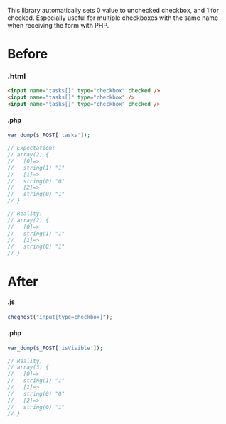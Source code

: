 This library automatically sets 0 value to unchecked checkbox, and 1 for checked.
Especially useful for multiple checkboxes with the same name when receiving the form with PHP.

# Before

### .html

```html
<input name="tasks[]" type="checkbox" checked />
<input name="tasks[]" type="checkbox" />
<input name="tasks[]" type="checkbox" checked />
```

#### .php

```php
var_dump($_POST['tasks']);

// Expectation:
// array(2) {
//   [0]=>
//   string(1) "1"
//   [1]=>
//   string(0) "0"
//   [2]=>
//   string(0) "1"
// }

// Reality:
// array(2) {
//   [0]=>
//   string(1) "1"
//   [1]=>
//   string(0) "1"
// }
```

# After

#### .js

```js
cheghost("input[type=checkbox]");
```

#### .php

```php
var_dump($_POST['isVisible']);

// Reality:
// array(3) {
//   [0]=>
//   string(1) "1"
//   [1]=>
//   string(0) "0"
//   [2]=>
//   string(0) "1"
// }
```
